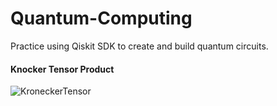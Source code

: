 # Quantum-Computing
Practice using Qiskit SDK to create and build quantum circuits. 

#### Knocker Tensor Product

![KroneckerTensor](https://user-images.githubusercontent.com/73625048/190238941-05c21d30-3949-447c-a119-93b43da5acc7.png)

